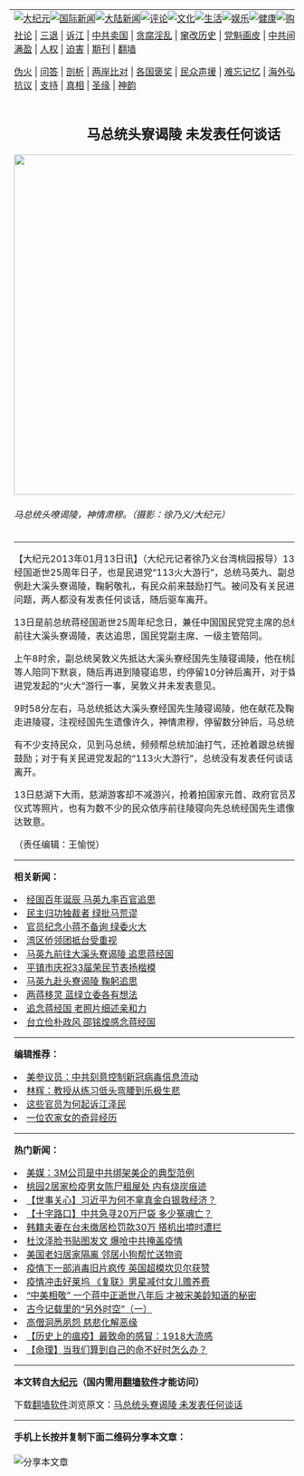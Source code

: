 <a name="1" id="1" target="_blank"></a><span id="1"></span>
<table align=center border="0"><tr><td colspan="2" VALIGN=TOP><a href="https://github.com/tsfcd2943/djy/blob/master/gb/nsc413.md#1"><img src="https://raw.githubusercontent.com/tsfcd2943/www/master/t/djy/1.jpg" title="大纪元"></a><a href="https://github.com/tsfcd2943/djy/blob/master/gb/n24hr.md#1"><img src="https://raw.githubusercontent.com/tsfcd2943/www/master/t/djy/3.jpg" title="国际新闻"></a><a href="https://github.com/tsfcd2943/djy/blob/master/gb/nsc413.md#1"><img src="https://raw.githubusercontent.com/tsfcd2943/www/master/t/djy/4.jpg" title="大陆新闻"></a><a href="https://github.com/tsfcd2943/djy/blob/master/gb/news392.md#1"><img src="https://raw.githubusercontent.com/tsfcd2943/www/master/t/djy/5.jpg" title="评论"></a><a href="https://github.com/tsfcd2943/djy/blob/master/gb/news2007.md#1"><img src="https://raw.githubusercontent.com/tsfcd2943/www/master/t/djy/6.jpg" title="文化"></a><a href="https://github.com/tsfcd2943/djy/blob/master/gb/news2008.md#1"><img src="https://raw.githubusercontent.com/tsfcd2943/www/master/t/djy/7.jpg" title="生活"></a><a href="https://github.com/tsfcd2943/djy/blob/master/gb/ncyule.md#1"><img src="https://raw.githubusercontent.com/tsfcd2943/www/master/t/djy/8.jpg" title="娱乐"></a><a href="https://github.com/tsfcd2943/djy/blob/master/gb/nsc1002.md#1"><img src="https://raw.githubusercontent.com/tsfcd2943/www/master/t/djy/9.jpg" title="健康"><a href="https://www.youlucky.com"><img src="https://raw.githubusercontent.com/tsfcd2943/www/master/t/djy/10.jpg" title="购物"></a><a href="https://donate.epochtimes.com/?utm_medium=epochtimes&utm_source=referral&utm_campaign=donate_button_djyarticleheader"><img src="https://raw.githubusercontent.com/tsfcd2943/www/master/t/djy/12.jpg" title="捐款"></a></td></tr>
<tr><td colspan="2" VALIGN=TOP><a target="_blank" href="https://github.com/tsfcd2943/djy/blob/master/gb/9p.md#1">社论</a> | <a target="_blank" href="https://github.com/tsfcd2943/djy/blob/master/gb/nf5657.md#1">三退</a> | <a target="_blank" href="https://github.com/tsfcd2943/djy/blob/master/gb/nf6124.md#1">诉江</a> | <a target="_blank" href="https://github.com/tsfcd2943/djy/blob/master/gb/nf1176117.md#1">中共卖国</a> | <a target="_blank" href="https://github.com/tsfcd2943/djy/blob/master/gb/nf5773.md#1">贪腐淫乱</a> | <a target="_blank" href="https://github.com/tsfcd2943/djy/blob/master/gb/nf1176115.md#1">窜改历史</a> | <a target="_blank" href="https://github.com/tsfcd2943/djy/blob/master/gb/nf1176107.md#1">党魁画皮</a> | <a target="_blank" href="https://github.com/tsfcd2943/djy/blob/master/gb/nf1320400.md#1">中共间谍</a> | <a target="_blank" href="https://github.com/tsfcd2943/djy/blob/master/gb/nf1176114.md#1">破坏传统</a> | <a target="_blank" href="https://github.com/tsfcd2943/ntdtv/blob/master/gb/prog447_1.md#1">恶贯满盈</a> | <a target="_blank" href="https://github.com/tsfcd2943/djy/blob/master/gb/ncid278.md#1">人权</a> | <a target="_blank" href="https://github.com/tsfcd2943/djy/blob/master/gb/nf1176111.md#1">迫害</a> | <a target="_blank" href="https://gitlab.com/szzdlab/mh-qikan/blob/master/README.md#1">期刊</a> | <a target="_blank" href="https://github.com/tsfcd2943/www/blob/master/README.md?zsrh#8">翻墙</a></p><p><a target="_blank" href="https://github.com/tsfcd2943/djy/blob/master/gb/nf5562.md#1">伪火</a> | <a target="_blank" href="https://github.com/tsfcd2943/djy/blob/master/gb/nf4378.md#1">问答</a> | <a target="_blank" href="https://github.com/tsfcd2943/djy/blob/master/gb/nf5792.md#1">剖析</a> | <a target="_blank" href="https://github.com/tsfcd2943/djy/blob/master/gb/nf5735.md#1">两岸比对</a> | <a target="_blank" href="https://github.com/tsfcd2943/djy/blob/master/gb/nf6119.md#1">各国褒奖</a> | <a target="_blank" href="https://github.com/tsfcd2943/djy/blob/master/gb/nf6120.md#1">民众声援</a> | <a target="_blank" href="https://github.com/tsfcd2943/djy/blob/master/gb/nf1188594.md#1">难忘记忆</a> | <a target="_blank" href="https://github.com/tsfcd2943/djy/blob/master/gb/nf3180.md#1">海外弘传</a> | <a target="_blank" href="https://github.com/tsfcd2943/djy/blob/master/gb/nf5410.md#1">万人上访</a> | <a target="_blank" href="https://github.com/tsfcd2943/ntdtv/blob/master/gb/prog1530_1.md#1">和平抗议</a> | <a target="_blank" href="https://github.com/tsfcd2943/djy/blob/master/gb/nf4386.md#1">支持</a> | <a target="_blank" href="https://github.com/tsfcd2943/djy/blob/master/gb/nf4389.md#1">真相</a> | <a target="_blank" href="https://github.com/tsfcd2943/djy/blob/master/gb/nf5790.md#1">圣缘</a> | <a target="_blank" href="https://github.com/tsfcd2943/djy/blob/master/gb/nf4786.md#1">神韵</a></td></tr>
<tr><td VALIGN=TOP width="626"><h2 align=center>马总统头寮谒陵 未发表任何谈话</h2>
<img width="600" src="https://i.epochtimes.com/assets/uploads/2013/01/1301130613062357-600x400.jpg" />
<h6>马总统头嘹谒陵，神情肃穆。（摄影：徐乃义/大纪元）
</h6>
<hr>
<p>【大纪元2013年01月13日讯】（大纪元记者徐乃义台湾桃园报导）13日是前总统蒋经国逝世25周年日子，也是民进党“113火大游行”，总统马英九、副总统吴敦义等循例赴大溪头寮<ahref="https://github.com/tsfcd2943/djy/blob/master/gb/tag/%E8%B0%92%E9%99%B5.md#1">谒陵</a>，鞠躬敬礼，有民众前来鼓励打气。被问及有关民进党发起的游行问题，两人都没有发表任何谈话，随后驱车离开。</p>
<p>13日是前总统蒋经国逝世25周年纪念日，兼任中国国民党党主席的总统马英九循例前往大溪头寮<ahref="https://github.com/tsfcd2943/djy/blob/master/gb/tag/%E8%B0%92%E9%99%B5.md#1">谒陵</a>，表达追思，国民党副主席、一级主管陪同。</p>
<p>上午8时余，副总统吴敦义先抵达大溪头寮经国先生陵寝谒陵，他在桃园县长吴志扬等人陪同下默哀，随后再进到陵寝追思，约停留10分钟后离开，对于媒体询问有关民进党发起的“火大”游行一事，吴敦义并未发表意见。</p>
<p>9时58分左右，马总统抵达大溪头寮经国先生陵寝谒陵，他在献花及鞠躬后，再缓缓走进陵寝，注视经国先生遗像许久，神情肃穆，停留数分钟后，马总统才转身离开。</p>
<p>有不少支持民众，见到马总统，频频帮总统加油打气，还抢着跟总统握手，希望给予鼓励；对于有关民进党发起的“113火大游行”，总统没有发表任何谈话，谒陵后驱车离开。</p>
<p>13日慈湖下大雨，慈湖游客却不减游兴，抢着拍国家元首、政府官员及慈湖阅兵交接仪式等照片，也有为数不少的民众依序前往陵寝向先总统经国先生遗像鞠三鞠躬后表达致意。</p>
<p>（责任编辑：王愉悦）</p>

<hr>


<strong>相关新闻：</strong>
<li><a href="https://github.com/tsfcd2943/djy/blob/master/gb/9/4/13/n2493565.md#1">经国百年诞辰 马英九率百官追思</a></li>
<li><a href="https://github.com/tsfcd2943/djy/blob/master/gb/9/4/14/n2494104.md#1">民主归功独裁者 绿批马荒谬</a></li>
<li><a href="https://github.com/tsfcd2943/djy/blob/master/gb/9/4/14/n2494105.md#1">官员纪念小蒋不备询 绿委火大</a></li>
<li><a href="https://github.com/tsfcd2943/djy/blob/master/gb/9/6/15/n2558599.md#1">湾区侨领团抵台受重视</a></li>
<li><a href="https://github.com/tsfcd2943/djy/blob/master/gb/10/1/13/n2785357.md#1">马英九前往大溪头寮谒陵 追思蒋经国</a></li>
<li><a href="https://github.com/tsfcd2943/djy/blob/master/gb/11/10/31/n3416806.md#1">平镇市庆祝33届荣民节表扬楷模</a></li>
<li><a href="https://github.com/tsfcd2943/djy/blob/master/gb/12/1/13/n3485112.md#1">马英九赴头寮谒陵  鞠躬追思</a></li>
<li><a href="https://github.com/tsfcd2943/djy/blob/master/gb/12/4/5/n3558868.md#1">两蒋移灵 蓝绿立委各有想法</a></li>
<li><a href="https://github.com/tsfcd2943/djy/blob/master/gb/13/1/12/n3774895.md#1">追念蒋经国  老照片细述亲和力</a></li>
<li><a href="https://github.com/tsfcd2943/djy/blob/master/gb/13/1/13/n3775832.md#1">台立俭朴政风  邵铭煌感念蒋经国</a></li>
<hr>


<strong>编辑推荐：</strong>
<li><a href="https://github.com/onzhi266/djy/blob/master/gb/20/2/22/n11887949.md#1">美参议员：中共刻意控制新冠病毒信息流动</a></li>
<li><a href="https://github.com/tsiac2612/djy/blob/master/gb/18/8/6/n10619679.md#1" target="_blank">林辉：教授从练习低头弯腰到乐极生悲</a></li><li><a href="https://github.com/tsfcd2943/djy/blob/master/gb/18/8/28/n10672014.md?dfh#1" target="_blank">这些官员为何起诉江泽民</a></li><li><a href="https://github.com/tsiac2612/djy/blob/master/gb/16/7/18/n8113058.md#1" target="_blank">一位农家女的奇异经历</a></li>
<hr>

<strong>热门新闻：</strong>
<li><a href="https://github.com/tsfcd2943/djy/blob/master/gb/20/4/3/n12001604.md#1">美媒：3M公司是中共绑架美企的典型范例</a></li>
<li><a href="https://github.com/tsfcd2943/djy/blob/master/gb/20/4/3/n12000883.md#1">桃园2居家检疫男女陈尸租屋处 内有烧炭痕迹</a></li>
<li><a href="https://github.com/tsfcd2943/djy/blob/master/gb/20/4/3/n12001498.md#1">【世事关心】习近平为何不拿真金白银救经济？</a></li>
<li><a href="https://github.com/tsfcd2943/djy/blob/master/gb/20/4/3/n11999535.md#1">【十字路口】中共急寻20万尸袋 多少冤魂亡？</a></li>
<li><a href="https://github.com/tsfcd2943/djy/blob/master/gb/20/4/3/n12000962.md#1">韩籍夫妻在台未缴居检罚款30万 搭机出境时遭拦</a></li>
<li><a href="https://github.com/tsfcd2943/djy/blob/master/gb/20/4/3/n12001252.md#1">杜汶泽脸书贴图发文 爆呛中共掩盖疫情</a></li>
<li><a href="https://github.com/tsfcd2943/djy/blob/master/gb/20/4/2/n11997114.md#1">美国老妇居家隔离 邻居小狗帮忙送物资</a></li>
<li><a href="https://github.com/tsfcd2943/djy/blob/master/gb/20/4/2/n11998678.md#1">疫情下一部消毒旧片疯传 英国超模坎贝尔获赞</a></li>
<li><a href="https://github.com/tsfcd2943/djy/blob/master/gb/20/4/2/n11998741.md#1">疫情冲击好莱坞 《复联》男星减付女儿赡养费</a></li>
<li><a href="https://github.com/tsfcd2943/djy/blob/master/gb/20/4/1/n11994730.md#1">“中美相敬” 一个蒋中正逝世八年后 才被宋美龄知道的秘密</a></li>
<li><a href="https://github.com/tsfcd2943/djy/blob/master/gb/20/3/27/n11979603.md#1">古今记载里的“另外时空”（一）</a></li>
<li><a href="https://github.com/tsfcd2943/djy/blob/master/gb/20/3/27/n11981509.md#1">高僧洞悉夙怨 慈悲化解恶缘</a></li>
<li><a href="https://github.com/tsfcd2943/djy/blob/master/gb/20/4/1/n11996073.md#1">【历史上的瘟疫】最致命的感冒：1918大流感</a></li>
<li><a href="https://github.com/tsfcd2943/djy/blob/master/gb/20/4/1/n11994253.md#1">【命理】当我们算到自己的命不好时怎么办？</a></li>
<hr>

<strong>本文转自<a href="https://www.epochtimes.com">大纪元</a>（国内需用<a href="https://github.com/tsfcd2943/www/blob/master/README.md#8">翻墙软件</a>才能访问）</strong><p>下载<a href="https://github.com/tsfcd2943/www/blob/master/README.md#8">翻墙软件</a>浏览原文：<a href="https://www.epochtimes.com/gb/13/1/13/n3775905.htm">马总统头寮谒陵 未发表任何谈话</a></p><hr>

<strong>手机上长按并复制下面二维码分享本文章：</strong><br><br><img src="http://d1p1.ip.zn2.us/v.php?action=qrcode&url=https://github.com/tsfcd2943/djy/blob/master/gb/13/1/13/n3775905.md%231" title="分享本文章"></td><td VALIGN=TOP><a href="https://github.com/tsfcd2943/djy/blob/master/gb/16/1/21/n4622075.md?dfh#1" target="_blank"><img src="https://raw.githubusercontent.com/tsfcd2943/djy/master/gb/300/wei-f1.jpg" title="中共的伪火骗局"  alt="中共的伪火骗局"></a><br><a href="https://github.com/tsfcd2943/www/blob/master/README.md?dfh#9" target="_blank"><img src="https://raw.githubusercontent.com/tsfcd2943/djy/master/gb/300/yong-h.jpg" title="永恒的见证"  alt="永恒的见证"></a><br><a href="https://github.com/tsfcd2943/djy/blob/master/gb/13/9/29/n3974789.md?dfh#1" target="_blank"><img src="https://raw.githubusercontent.com/tsfcd2943/djy/master/gb/300/shang-lnz.jpg" title="善良女子被中共投男牢"  alt="善良女子被中共投男牢"></a><br><a href="https://github.com/tsfcd2943/djy/blob/master/gb/16/3/16/n4663449.md?dfh#1" target="_blank"><img src="https://raw.githubusercontent.com/tsfcd2943/djy/master/gb/300/huo-z3.jpg" title="警卫目击活摘器官"  alt="警卫目击活摘器官"></a><br><a href="https://github.com/tsfcd2943/djy/blob/master/gb/16/8/7/n8177641.md?dfh#1" target="_blank"><img src="https://raw.githubusercontent.com/tsfcd2943/djy/master/gb/300/huo-z4.jpg" title="证人描述活摘恐怖"  alt="证人描述活摘恐怖"></a><br><a href="https://github.com/tsfcd2943/djy/blob/master/gb/10/4/19/n2881569.md?dfh#1" target="_blank"><img src="https://raw.githubusercontent.com/tsfcd2943/djy/master/gb/300/huo-z1.jpg" title="揭开活摘器官黑幕"  alt="揭开活摘器官黑幕"></a><br><a href="https://github.com/tsfcd2943/djy/blob/master/gb/10/11/7/n3077476.md?dfh#1" target="_blank"><img src="https://raw.githubusercontent.com/tsfcd2943/djy/master/gb/300/ma-ks.jpg" title="马克思的成魔之路"  alt="马克思的成魔之路"></a><br><a href="https://github.com/tsfcd2943/djy/blob/master/gb/14/6/9/n4173977.md?dfh#1" target="_blank"><img src="https://raw.githubusercontent.com/tsfcd2943/djy/master/gb/300/chang-zs.jpg" title="藏字石 蕴天机"  alt="藏字石 蕴天机"></a><br><a href="https://github.com/tsfcd2943/djy/blob/master/gb/18/5/10/n10381511.md?dfh#1" target="_blank"><img src="https://raw.githubusercontent.com/tsfcd2943/djy/master/gb/300/st1.jpg" title="关注3亿人三退"  alt="关注3亿人三退"></a><br><a href="https://github.com/tsfcd2943/djy/blob/master/gb/18/3/21/n10237682.md?dfh#1" target="_blank"><img src="https://raw.githubusercontent.com/tsfcd2943/djy/master/gb/300/jie-t.jpg" title="解体中共复兴中华"  alt="解体中共复兴中华"></a><br><a href="https://github.com/tsfcd2943/djy/blob/master/gb/9/2/9/n2422991.md?dfh#1" target="_blank"><img src="https://raw.githubusercontent.com/tsfcd2943/djy/master/gb/300/gao-zs.jpg" title="中共迫害良心律师"  alt="中共迫害良心律师"></a><br><a href="https://github.com/tsfcd2943/djy/blob/master/gb/18/12/9/n10900044.md?dfh#1" target="_blank"><img src="https://raw.githubusercontent.com/tsfcd2943/djy/master/gb/300/sj1.jpg" title="303万人举报江泽民"  alt="303万人举报江泽民"></a><br><a href="https://github.com/tsfcd2943/djy/blob/master/gb/18/8/28/n10672014.md?dfh#1" target="_blank"><img src="https://raw.githubusercontent.com/tsfcd2943/djy/master/gb/300/sj2.jpg" title="这些官员为何起诉江泽民"  alt="这些官员为何起诉江泽民"></a><br><a href="https://github.com/tsfcd2943/djy/blob/master/gb/8/12/18/n2367165.md?dfh#1" target="_blank"><img src="https://raw.githubusercontent.com/tsfcd2943/djy/master/gb/300/liangan.jpg" title="海峡两岸的强烈对比"  alt="海峡两岸的强烈对比"></a><br><a href="https://github.com/tsfcd2943/djy/blob/master/gb/15/12/10/n4593139.md?dfh#1" target="_blank"><img src="https://raw.githubusercontent.com/tsfcd2943/djy/master/gb/300/jia-ndzl.jpg" title="加拿大总理的贺信"  alt="加拿大总理的贺信"></a><br><a href="https://github.com/tsfcd2943/djy/blob/master/gb/11/6/17/n3289382.md?dfh#1" target="_blank"><img src="https://raw.githubusercontent.com/tsfcd2943/djy/master/gb/300/xiao-wd.jpg" title="探寻真相兼听则明"  alt="探寻真相兼听则明"></a><br><a href="https://github.com/tsfcd2943/djy/blob/master/gb/18/10/27/n10812623.md?dfh#1" target="_blank"><img src="https://raw.githubusercontent.com/tsfcd2943/djy/master/gb/300/yindu.jpg" title="印度媒体报道东方"  alt="印度媒体报道东方"></a><br><a href="https://github.com/tsfcd2943/djy/blob/master/gb/18/6/9/n10469652.md?dfh#1" target="_blank"><img src="https://raw.githubusercontent.com/tsfcd2943/djy/master/gb/300/xie-j.jpg" title="不一样的海外校园"  alt="不一样的海外校园"></a><br><a href="https://github.com/tsfcd2943/djy/blob/master/gb/7/4/5/n1669415.md?dfh#1" target="_blank"><img src="https://raw.githubusercontent.com/tsfcd2943/djy/master/gb/300/li-up.jpg" title="从大师到徒弟的传奇"  alt="从大师到徒弟的传奇"></a><br><a href="https://github.com/tsfcd2943/djy/blob/master/gb/17/5/26/n9191512.md?dfh#1" target="_blank"><img src="https://raw.githubusercontent.com/tsfcd2943/djy/master/gb/300/zfl2.jpg" title="亿万人与东方一本奇书"  alt="亿万人与东方一本奇书"></a><br><a href="https://github.com/tsfcd2943/djy/blob/master/gb/13/11/27/n4020290.md?dfh#1" target="_blank"><img src="https://raw.githubusercontent.com/tsfcd2943/djy/master/gb/300/zhen-h.jpg" title="大陆见不到的震撼场面"  alt="大陆见不到的震撼场面"></a><br><a href="https://github.com/tsfcd2943/djy/blob/master/gb/15/7/17/n4482910.md?dfh#1" target="_blank"><img src="https://raw.githubusercontent.com/tsfcd2943/djy/master/gb/300/dalu-sk.jpg" title="人心向善 大陆当初盛况"  alt="人心向善 大陆当初盛况"></a><br><a href="https://github.com/tsfcd2943/djy/blob/master/gb/19/1/5/n10955468.md?dfh#1" target="_blank"><img src="https://raw.githubusercontent.com/tsfcd2943/djy/master/gb/300/zfl1.jpg" title="追寻真理 这书讲什么"  alt="追寻真理 这书讲什么"></a><br><a href="https://github.com/tsfcd2943/www/blob/master/README.md?dfh#1" target="_blank"><img src="https://raw.githubusercontent.com/tsfcd2943/djy/master/gb/300/fq1.jpg" title="下载免费翻墙软件"  alt="下载免费翻墙软件"></a><br></td></tr></table>
